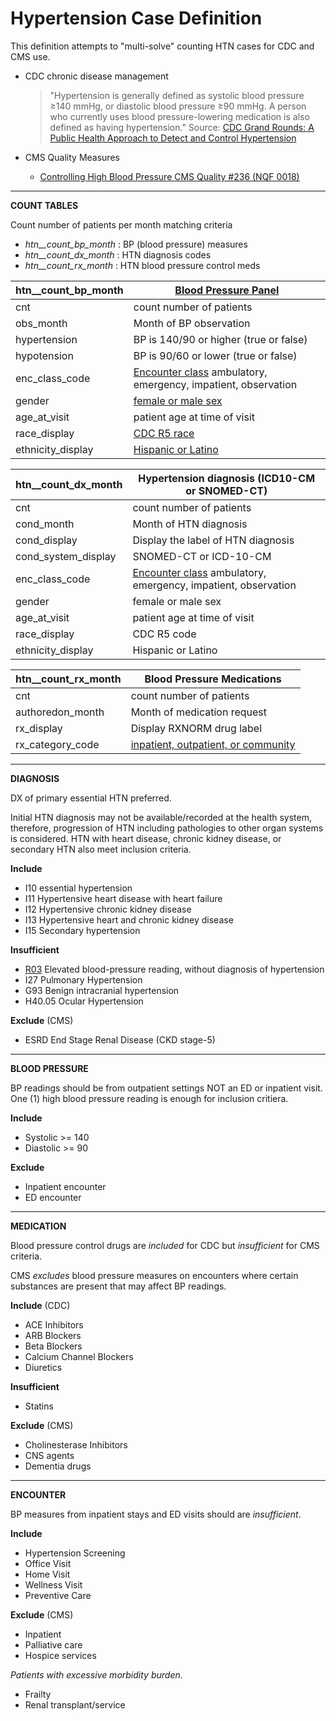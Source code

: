 # Hypertension Case Definition
This definition attempts to "multi-solve" counting HTN cases for CDC and CMS use. 

* CDC chronic disease management
  > "Hypertension is generally defined as systolic blood pressure ≥140 mmHg, or diastolic blood pressure ≥90 mmHg. A person who currently uses blood pressure-lowering medication is also defined as having hypertension."
  > Source: [CDC Grand Rounds: A Public Health Approach to Detect and Control Hypertension](https://www.cdc.gov/mmwr/volumes/65/wr/mm6545a3.htm)
  
* CMS Quality Measures 
  * [Controlling High Blood Pressure CMS Quality #236 (NQF 0018)](https://docs.google.com/spreadsheets/d/1UTxg-MvAf0xMBI8dAw6SEF1cQduZqC330R-0MOAWli4/edit#gid=1986332053)
  
-----
**COUNT TABLES**

Count number of patients per month matching criteria
* _htn__count_bp_month_ : BP (blood pressure) measures
* _htn__count_dx_month_ : HTN diagnosis codes 
* _htn__count_rx_month_ : HTN blood pressure control meds



| **htn__count_bp_month** | [Blood Pressure Panel](http://hl7.org/fhir/us/vitals/STU1/StructureDefinition-blood-pressure-panel.html)                         |
|-------------------------|----------------------------------------------------------------------------------------------------------------------------------|
| cnt                     | count number of patients                                                                                                         |
| obs_month               | Month of BP observation                                                                                                          |
| hypertension            | BP is 140/90 or higher (true or false)                                                                                           |           | 
| hypotension             | BP is 90/60  or lower (true or false)                                                                                            |
| enc_class_code          | [Encounter class](https://terminology.hl7.org/5.1.0/ValueSet-encounter-class.html) ambulatory, emergency, impatient, observation | 
| gender                  | [female or male sex](http://hl7.org/fhir/ValueSet/administrative-gender)                                                         |
| age_at_visit            | patient age at time of visit                                                                                                     |
| race_display            | [CDC R5 race](http://hl7.org/fhir/us/core/StructureDefinition/us-core-race)                                                      |
| ethnicity_display       | [Hispanic or Latino](http://hl7.org/fhir/us/core/StructureDefinition/us-core-ethnicity)                                          |

| **htn__count_dx_month** | Hypertension diagnosis (ICD10-CM or SNOMED-CT)                                                                                   |
|-------------------------|----------------------------------------------------------------------------------------------------------------------------------|
| cnt                     | count number of patients                                                                                                         |
| cond_month              | Month of HTN diagnosis                                                                                                           |
| cond_display            | Display the label of HTN diagnosis                                                                                               |
| cond_system_display     | SNOMED-CT or ICD-10-CM                                                                                                           |                                                                                                          |
| enc_class_code          | [Encounter class](https://terminology.hl7.org/5.1.0/ValueSet-encounter-class.html) ambulatory, emergency, impatient, observation | 
| gender                  | female or male sex                                                                                                               |
| age_at_visit            | patient age at time of visit                                                                                                     |
| race_display            | CDC R5 code                                                                                                                      |
| ethnicity_display       | Hispanic or Latino                                                                                                               |


| **htn__count_rx_month** | Blood Pressure Medications                                                                                 |
|-------------------------|------------------------------------------------------------------------------------------------------------|
| cnt                     | count number of patients                                                                                   |
| authoredon_month        | Month of medication request                                                                                |
| rx_display              | Display RXNORM drug label                                                                                  |
| rx_category_code        | [inpatient, outpatient, or community](https://hl7.org/fhir/valueset-medicationrequest-admin-location.html) |                                                                                                          |


-----

**DIAGNOSIS**

DX of primary essential HTN preferred. 

Initial HTN diagnosis may not be available/recorded at the health system, therefore, progression of HTN including pathologies to other organ systems is considered. 
HTN with heart disease, chronic kidney disease, or secondary HTN also meet inclusion criteria.


**Include**
* I10 essential hypertension
* I11 Hypertensive heart disease with heart failure
* I12 Hypertensive chronic kidney disease
* I13 Hypertensive heart and chronic kidney disease
* I15 Secondary hypertension

**Insufficient** 
* [R03](https://www.icd10data.com/ICD10CM/Codes/R00-R99/R00-R09/R03-/R03.0) Elevated blood-pressure reading, without diagnosis of hypertension
* I27 Pulmonary Hypertension 
* G93 Benign intracranial hypertension
* H40.05 Ocular Hypertension
 
**Exclude** (CMS)
* ESRD End Stage Renal Disease (CKD stage-5)

-----

**BLOOD PRESSURE**

BP readings should be from outpatient settings NOT an ED or inpatient visit.   
One (1) high blood pressure reading is enough for inclusion critiera.

**Include**
* Systolic >= 140
* Diastolic >= 90

**Exclude**
* Inpatient encounter
* ED encounter 

-----
**MEDICATION** 

Blood pressure control drugs are _included_ for CDC but _insufficient_ for CMS criteria.

CMS _excludes_ blood pressure measures on encounters where certain substances are present that may affect BP readings. 

**Include** (CDC)
* ACE Inhibitors
* ARB Blockers
* Beta Blockers
* Calcium Channel Blockers
* Diuretics

**Insufficient**
* Statins

**Exclude** (CMS)
* Cholinesterase Inhibitors
* CNS agents
* Dementia drugs

-----
**ENCOUNTER** 

BP measures from inpatient stays and ED visits should are _insufficient_. 

**Include**

* Hypertension Screening
* Office Visit
* Home Visit
* Wellness Visit
* Preventive Care

**Exclude** (CMS)

* Inpatient
* Palliative care 
* Hospice services

_Patients with excessive morbidity burden._

* Frailty
* Renal transplant/service